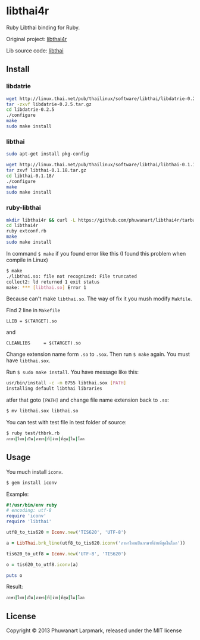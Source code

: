 # libthai4r

Ruby Libthai binding for Ruby.

Original project: [libthai4r](http://code.google.com/p/libthai4r)

Lib source code: [libthai](http://linux.thai.net/pub/thailinux/software/libthai)

## Install

### libdatrie

```bash
wget http://linux.thai.net/pub/thailinux/software/libthai/libdatrie-0.2.5.tar.gz
tar -zxvf libdatrie-0.2.5.tar.gz
cd libdatrie-0.2.5
./configure
make
sudo make install
```

### libthai

```bash
sudo apt-get install pkg-config
```

```bash
wget http://linux.thai.net/pub/thailinux/software/libthai/libthai-0.1.18.tar.gz
tar zxvf libthai-0.1.18.tar.gz
cd libthai-0.1.18/
./configure
make
sudo make install
```

### ruby-libthai

```bash
mkdir libthai4r && curl -L https://github.com/phuwanart/libthai4r/tarball/master | tar xz --strip 1 -C libthai4r
cd libthai4r
ruby extconf.rb
make
sudo make install
```

In command `$ make` if you found error like this (I found this problem when compile in Linux)

```bash
$ make
./libthai.so: file not recognized: File truncated
collect2: ld returned 1 exit status
make: *** [libthai.so] Error 1
```

Because can't make `libthai.so`. The way of fix it you mush modify `Makfile`.

Find 2 line in `Makefile`

```
LLIB = $(TARGET).so
```

and

```
CLEANLIBS     = $(TARGET).so
```

Change extension name form `.so` to `.sox`. Then run `$ make` again. You must have `libthai.sox`.

Run `$ sudo make install`. You have message like this:

```bash
usr/bin/install -c -m 0755 libthai.sox [PATH]
installing default libthai libraries
```

atfer that goto `[PATH]` and change file name extension back to `.so`:

```bash
$ mv libthai.sox libthai.so
```

You can test with test file in test folder of source:

```bash
$ ruby test/thbrk.rb
ภาษา|ไทย|เป็น|ภาษา|ที่|ง่าย|ที่สุด|ใน|โลก
```

## Usage

You much install `iconv`.

```bash
$ gem install iconv
```

Example:

```ruby
#!/usr/bin/env ruby
# encoding: utf-8
require 'iconv'
require 'libthai'

utf8_to_tis620 = Iconv.new('TIS620', 'UTF-8')

a = LibThai.brk_line(utf8_to_tis620.iconv('ภาษาไทยเป็นภาษาที่ง่ายที่สุดในโลก'))

tis620_to_utf8 = Iconv.new('UTF-8', 'TIS620')

o = tis620_to_utf8.iconv(a)

puts o
```

Result:

```bash
ภาษา|ไทย|เป็น|ภาษา|ที่|ง่าย|ที่สุด|ใน|โลก
```

## License

Copyright © 2013 Phuwanart Larpmark, released under the MIT license
